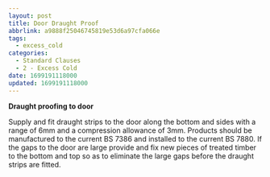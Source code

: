 ```yaml
---
layout: post
title: Door Draught Proof
abbrlink: a9888f25046745819e53d6a97cfa066e
tags:
  - excess_cold
categories:
  - Standard Clauses
  - 2 - Excess Cold
date: 1699191118000
updated: 1699191118000
---
```


**Draught proofing to door**

Supply and fit draught strips to the door along the bottom and sides with a range of 6mm and a compression allowance of 3mm. Products should be manufactured to the current BS 7386 and installed to the current BS 7880. If the gaps to the door are large provide and fix new pieces of treated timber to the bottom and top so as to eliminate the large gaps before the draught strips are fitted.
